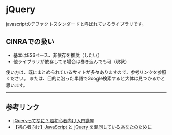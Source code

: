 # jQuery

javascriptのデファクトスタンダードと呼ばれているライブラリです。


## CINRAでの扱い

- 基本はES6ベース、非依存を推奨（したい）
- 他ライブラリが依存してる場合は巻き込んでも可（現状）


使い方は、既にまとめられているサイトが多々ありますので、参考リンクを参照ください。
または、目的に沿った単語でGoogle検索すると大体は見つかるかと思います。

---

## 参考リンク

- [jQueryってなに？超初心者向け入門講座](https://webkikaku.co.jp/blog/webdesign/jquery_start/)
- [【初心者向け】JavaScript と jQuery を混同しているあなたのために](http://www.mdesign-works.com/blog/web/javascript-jquery/)